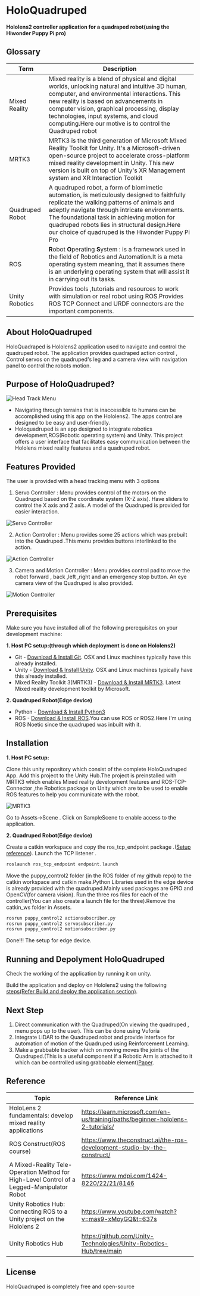 # HoloQuadruped

**Hololens2 controller application for a quadraped robot(using the Hiwonder Puppy Pi pro)**

## Glossary
| Term      | Description |
| ----------- | ----------- |
| Mixed Reality      | Mixed reality is a blend of physical and digital worlds, unlocking natural and intuitive 3D human, computer, and environmental interactions. This new reality is based on advancements in computer vision, graphical processing, display technologies, input systems, and cloud computing.Here our motive is to control the Quadruped robot |
| MRTK3  | MRTK3 is the third generation of Microsoft Mixed Reality Toolkit for Unity. It's a Microsoft-driven open-source project to accelerate cross-platform mixed reality development in Unity. This new version is built on top of Unity's XR Management system and XR Interaction Toolkit|
| Quadruped Robot | A quadruped robot, a form of biomimetic automation, is meticulously designed to faithfully replicate the walking patterns of animals and adeptly navigate through intricate environments. The foundational task in achieving motion for quadruped robots lies in structural design.Here our choice of quadruped is the Hiwonder Puppy Pi Pro|
| ROS | **R**obot **O**perating **S**ystem :  is a framework used in the field of Robotics and Automation.It is a meta operating system meaning, that it assumes there is an underlying operating system that will assist it in carrying out its tasks. |
| Unity Robotics| Provides tools ,tutorials and resources to work with simulation or real robot using ROS.Provides ROS TCP Connect and URDF connectors are the important components. |


## About HoloQuadruped
HoloQuadraped is Hololens2 application used to navigate and control the quadruped robot. The application provides quadraped action control , Control servos on the quadruped's leg and a camera view with navigation panel to control the robots motion.

## Purpose of HoloQuadruped?

![Head Track Menu](https://github.com/prahalad12345/HoloQuadruped-Application/blob/main/Images/Introscreen.PNG)

* Navigating through terrains that is inaccessible to humans can be accomplished using this app on the Hololens2. The apps control are designed to be easy and user-friendly.
* Holoquadruped is an app designed to integrate robotics development,ROS(Robotic operating system) and Unity. This project offers a user interface that facilitates easy communication between the Hololens mixed reality features and a quadruped robot.


## Features Provided
The user is provided with a head tracking menu with 3 options

1. Servo Controller : Menu provides control of the motors on the Quadruped based on the coordinate system (X-Z axis). Have sliders to control the X axis and Z axis. A model of the Quadruped is provided for easier interaction.

![Servo Controller](https://github.com/prahalad12345/HoloQuadruped-Application/blob/main/Images/ServoController.PNG)

2. Action Controller : Menu provides some 25 actions which was prebuilt into the Quadruped .This menu provides buttons interlinked to the action.

![Action Controller](https://github.com/prahalad12345/HoloQuadruped-Application/blob/main/Images/ActionController.PNG)

3. Camera and Motion Controller : Menu provides control pad to move the robot forward , back ,left ,right and an emergency stop  button. An eye camera view of the Quadruped is also provided.

![Motion Controller](https://github.com/prahalad12345/HoloQuadruped-Application/blob/main/Images/MotionController.PNG)

## Prerequisites
Make sure you have installed all of the following prerequisites on your development machine:

**1. Host PC setup:(through which deployment is done on Hololens2)**

* Git - [Download & Install Git](https://git-scm.com/downloads). OSX and Linux machines typically have this already installed.
* Unity - [Download & Install Unity](https://docs.unity3d.com/hub/manual/index.html). OSX and Linux machines typically have this already installed.
* Mixed Reality Toolkit 3(MRTK3) - [Download & Install MRTK3](https://learn.microsoft.com/en-us/windows/mixed-reality/mrtk-unity/mrtk3-overview/). Latest Mixed reality development toolkit by Microsoft.

**2. Quadruped Robot(Edge device)**

* Python - [Download & Install Python3](https://www.geeksforgeeks.org/download-and-install-python-3-latest-version/) 
* ROS - [Download & Install ROS](https://wiki.ros.org/ROS/Installation).You can use ROS or ROS2.Here I'm using ROS Noetic since the quadruped was inbuilt with it.


## Installation

**1. Host PC setup:**

Clone this unity repository which consist of the complete HoloQuadruped App. Add this project to the Unity Hub.The project is preinstalled with MRTK3 which enables Mixed reality development features and ROS-TCP-Connector ,the Robotics package on Unity which are to be used to enable ROS features to help you communicate with the robot.

![MRTK3](https://github.com/prahalad12345/HoloQuadruped-Application/blob/main/Images/MixedRealityWindow.PNG)

Go to Assets->Scene . Click on SampleScene to enable access to the application.

**2. Quadruped Robot(Edge device)**

Create a catkin workspace and copy the ros_tcp_endpoint package .([Setup reference](https://github.com/Unity-Technologies/Unity-Robotics-Hub/blob/main/tutorials/ros_unity_integration/setup.md)). Launch the TCP listener .

```bash
roslaunch ros_tcp_endpoint endpoint.launch
```

Move the puppy_control2 folder (in the ROS folder of my github repo) to the catkin workspace and catkin make.Python Libraries used in the edge device is already provided with the quadruped.Mainly used packages are GPIO and OpenCV(for camera vision).
Run the three ros files for each of the controller(You can also create a launch file for the three).Remove the catkin_ws folder in Assets.

```bash
rosrun puppy_control2 actionsubscriber.py
rosrun puppy_control2 servosubscriber.py
rosrun puppy_control2 motionsubscriber.py
```

Done!!! The setup for edge device.

## Running and Depolyment HoloQuadruped

Check the working of the application by running it on unity.

Build the application and deploy on Hololens2 using the following  [steps(Refer Build and deploy the application section)](https://learn.microsoft.com/en-us/training/modules/learn-mrtk-tutorials/1-7-exercise-hand-interaction-with-objectmanipulator?ns-enrollment-type=learningpath&ns-enrollment-id=learn.azure.beginner-hololens-2-tutorials).


## Next Step
1. Direct communication with the Quadruped(On viewing the quadruped , menu pops up to the user). This can be done using Vuforia
2. Integrate LiDAR to the Quadruped robot and provide interface for automation of motion of the Quadruped using Reinforcement Learning.
3. Make a grabbable tracker which on moving moves the joints of the Quadruped.(This is a useful component if a Robotic Arm is attached to it which can be controlled using grabbable element)[Paper](https://www.mdpi.com/1424-8220/22/21/8146).

## Reference

| Topic      | Reference Link |
| ----------- | ----------- |
| HoloLens 2 fundamentals: develop mixed reality applications | https://learn.microsoft.com/en-us/training/paths/beginner-hololens-2-tutorials/ |
| ROS Construct(ROS course)  | https://www.theconstruct.ai/the-ros-development-studio-by-the-construct/ |
| A Mixed-Reality Tele-Operation Method for High-Level Control of a Legged-Manipulator Robot | https://www.mdpi.com/1424-8220/22/21/8146  |
| Unity Robotics Hub: Connecting ROS to a Unity project on the Hololens 2 | https://www.youtube.com/watch?v=mas9-xMoyGQ&t=637s |
| Unity Robotics Hub | https://github.com/Unity-Technologies/Unity-Robotics-Hub/tree/main |


## License

HoloQuadruped is completely free and open-source 